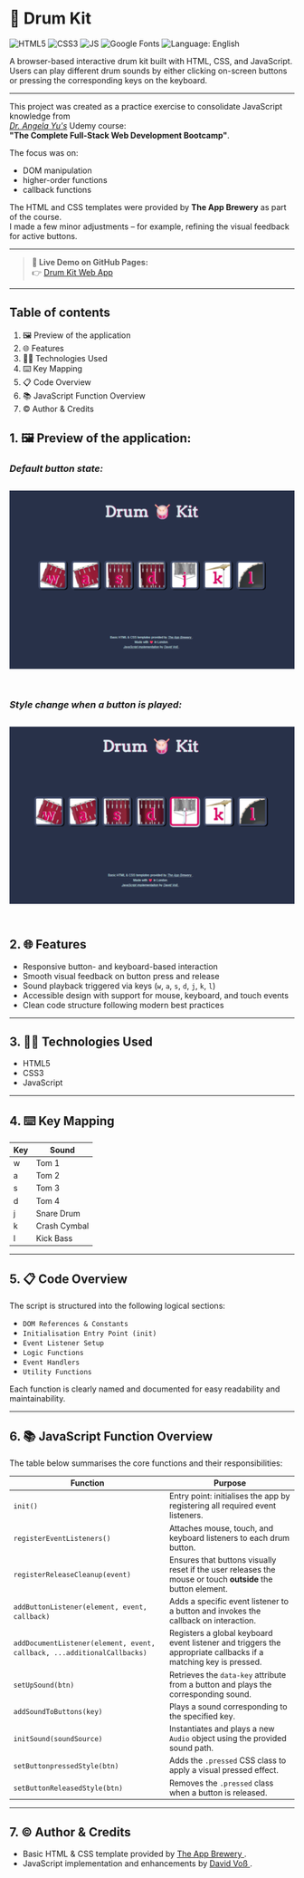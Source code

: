 # &#129345; Drum Kit

![HTML5](https://img.shields.io/badge/HTML5-%3C%2F%3E-orange)
![CSS3](https://img.shields.io/badge/CSS3-%23-blue)
![JS](https://img.shields.io/badge/JS-yellow?logo=javascript&logoColor=white)
![Google Fonts](https://img.shields.io/badge/fonts-Google%20Fonts-red)
![Language: English](https://img.shields.io/badge/language-English-blue)

A browser-based interactive drum kit built with HTML, CSS, and JavaScript.  
Users can play different drum sounds by either clicking on-screen buttons or pressing the corresponding keys on the keyboard.

---

This project was created as a practice exercise to consolidate JavaScript knowledge from  
[_Dr. Angela Yu's_](https://www.udemy.com/course/the-complete-web-development-bootcamp/) Udemy course:  
**"The Complete Full-Stack Web Development Bootcamp"**.

The focus was on:

- DOM manipulation  
- higher-order functions  
- callback functions

The HTML and CSS templates were provided by **The App Brewery** as part of the course.  
I made a few minor adjustments – for example, refining the visual feedback for active buttons.

---

> **&#128279; Live Demo on GitHub Pages:**  
> &#128073; [Drum Kit Web App](https://david-voss.github.io/Drum-Kit/)

---

## Table of contents
1. &#128444;&#65039; Preview of the application
2. &#127760; Features
3. &#129489;&#8205;&#128187; Technologies Used
4. &#9000;&#65039; Key Mapping
5. &#128203; Code Overview
6. &#128218; JavaScript Function Overview
7. &#169;&#65039; Author & Credits

## 1. &#128444;&#65039; Preview of the application:
### **_Default button state:_**
![Default state](./images/screenshots/drum-kit1.png)<br><br>
---
### **_Style change when a button is played:_**
![Button style change](./images/screenshots/drum-kit2.png)<br><br>
---

## 2. &#127760; Features

- Responsive button- and keyboard-based interaction
- Smooth visual feedback on button press and release
- Sound playback triggered via keys (`w`, `a`, `s`, `d`, `j`, `k`, `l`)
- Accessible design with support for mouse, keyboard, and touch events
- Clean code structure following modern best practices

---

## 3. &#129489;&#8205;&#128187; Technologies Used

- HTML5
- CSS3
- JavaScript

---

## 4. &#9000;&#65039; Key Mapping

| Key | Sound         |
|-----|---------------|
| w   | Tom 1         |
| a   | Tom 2         |
| s   | Tom 3         |
| d   | Tom 4         |
| j   | Snare Drum    |
| k   | Crash Cymbal  |
| l   | Kick Bass     |

---

## 5. &#128203; Code Overview

The script is structured into the following logical sections:

- `DOM References & Constants`
- `Initialisation Entry Point (init)`
- `Event Listener Setup`
- `Logic Functions`
- `Event Handlers`
- `Utility Functions`

Each function is clearly named and documented for easy readability and maintainability.

---

## 6. &#128218; JavaScript Function Overview

The table below summarises the core functions and their responsibilities:

| Function                            | Purpose                                                                 |
|-------------------------------------|-------------------------------------------------------------------------|
| `init()`                            | Entry point: initialises the app by registering all required event listeners. |
| `registerEventListeners()`          | Attaches mouse, touch, and keyboard listeners to each drum button.      |
| `registerReleaseCleanup(event)`     | Ensures that buttons visually reset if the user releases the mouse or touch **outside** the button element. |
| `addButtonListener(element, event, callback)` | Adds a specific event listener to a button and invokes the callback on interaction. |
| `addDocumentListener(element, event, callback, ...additionalCallbacks)` | Registers a global keyboard event listener and triggers the appropriate callbacks if a matching key is pressed. |
| `setUpSound(btn)`                   | Retrieves the `data-key` attribute from a button and plays the corresponding sound. |
| `addSoundToButtons(key)`            | Plays a sound corresponding to the specified key.    |
| `initSound(soundSource)`            | Instantiates and plays a new `Audio` object using the provided sound path. |
| `setButtonpressedStyle(btn)`        | Adds the `.pressed` CSS class to apply a visual pressed effect.         |
| `setButtonReleasedStyle(btn)`       | Removes the `.pressed` class when a button is released.                 |

---

## 7. &#169;&#65039; Author & Credits

- Basic HTML & CSS template provided by <a 
          href="https://appbrewery.com/" 
          title="Visit The App Brewery" 
          target="_blank" 
          rel="noopener noreferrer">
          The App Brewery
        </a>.
- JavaScript implementation and enhancements by <a 
          href="https://github.com/David-Voss" 
          title="Visit David Voß’s GitHub profile" 
          target="_blank" 
          rel="noopener noreferrer">
          David Voß
        </a>.